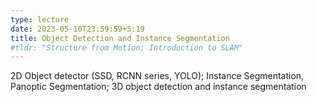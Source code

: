 ```yaml
---
type: lecture
date: 2023-05-10T23:59:59+5:19
title: Object Detection and Instance Segmentation
#tldr: "Structure from Motion; Introduction to SLAM"
---
```

2D Object detector (SSD, RCNN series, YOLO); Instance Segmentation, Panoptic Segmentation; 3D object detection and instance segmentation 